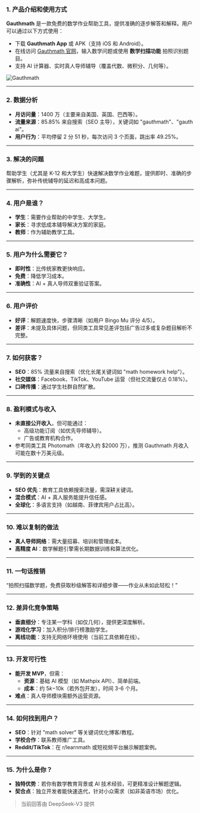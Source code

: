 ### 1. 产品介绍和使用方式  
**Gauthmath** 是一款免费的数学作业帮助工具，提供准确的逐步解答和解释。用户可以通过以下方式使用：  
- 下载 **Gauthmath App** 或 APK（支持 iOS 和 Android）。  
- 在线访问 [Gauthmath 官网](https://gauthmath.com)，输入数学问题或使用 **数学扫描功能** 拍照识别题目。  
- 支持 AI 计算器、实时真人导师辅导（覆盖代数、微积分、几何等）。  

![Gauthmath](https://cdn-images.toolify.ai/170350416277838907.jpg)  

---  
### 2. 数据分析  
- **月访问量**：1400 万（主要来自美国、英国、巴西等）。  
- **流量来源**：85.85% 来自搜索（SEO 主导），关键词如 "gauthmath"、"gauth ai"。  
- **用户行为**：平均停留 2 分 51 秒，每次访问 3 个页面，跳出率 49.25%。  

---  
### 3. 解决的问题  
帮助学生（尤其是 K-12 和大学生）快速解决数学作业难题，提供即时、准确的步骤解析，弥补传统辅导的延迟和高成本问题。  

---  
### 4. 用户是谁？  
- **学生**：需要作业帮助的中学生、大学生。  
- **家长**：寻求低成本辅导解决方案的家庭。  
- **教师**：作为辅助教学工具。  

---  
### 5. 用户为什么需要它？  
- **即时性**：比传统家教更快响应。  
- **免费**：降低学习成本。  
- **准确性**：AI + 真人导师双重验证答案。  

---  
### 6. 用户评价  
- **好评**：解题速度快，步骤清晰（如用户 Bingo Mu 评分 4/5）。  
- **差评**：未提及具体问题，但同类工具常见差评包括广告过多或复杂题目解析不完整。  

---  
### 7. 如何获客？  
- **SEO**：85% 流量来自搜索（优化长尾关键词如 "math homework help"）。  
- **社交媒体**：Facebook、TikTok、YouTube 运营（但社交流量仅占 0.18%）。  
- **口碑传播**：通过学生社群自然扩散。  

---  
### 8. 盈利模式与收入  
- **未直接公开收入**，但可能通过：  
  - 高级功能订阅（如优先导师辅导）。  
  - 广告或教育机构合作。  
- 参考同类工具 Photomath（年收入约 $2000 万），推测 Gauthmath 月收入可能在数十万美元级。  

---  
### 9. 学到的关键点  
- **SEO 优先**：教育工具依赖搜索流量，需深耕关键词。  
- **混合模式**：AI + 真人服务能提升信任感。  
- **全球化**：多语言支持（如越南、菲律宾用户占比高）。  

---  
### 10. 难以复制的做法  
- **真人导师网络**：需大量招募、培训和管理成本。  
- **高精度 AI**：数学解题引擎需长期数据训练和算法优化。  

---  
### 11. 一句话推销  
“拍照扫描数学题，免费获取秒级解答和详细步骤——作业从未如此轻松！”  

---  
### 12. 差异化竞争策略  
- **垂直细分**：专注某一学科（如仅几何），提供更深度解析。  
- **游戏化学习**：加入积分/排行榜激励学生。  
- **离线功能**：支持无网络环境使用（当前工具依赖在线）。  

---  
### 13. 开发可行性  
- **能开发 MVP**，但需：  
  - **资源**：基础 AI 模型（如 Mathpix API）、简单前端。  
  - **成本**：约 $5k-$10k（若外包开发），时间 3-6 个月。  
- **难点**：真人导师模块需额外运营资源。  

---  
### 14. 如何找到用户？  
- **SEO**：针对 "math solver" 等关键词优化博客/教程。  
- **学校合作**：联系教师推广工具。  
- **Reddit/TikTok**：在 r/learnmath 或短视频平台展示解题案例。  

---  
### 15. 为什么是你？  
- **独特优势**：若你有数学教育背景或 AI 技术经验，可更精准设计解题逻辑。  
- **契合点**：独立开发者能快速迭代，针对小众需求（如非英语市场）优化。  

> 当前回答由 DeepSeek-V3 提供